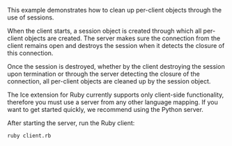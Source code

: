 This example demonstrates how to clean up per-client objects through
the use of sessions.

When the client starts, a session object is created through which all
per-client objects are created. The server makes sure the connection
from the client remains open and destroys the session when it detects
the closure of this connection.

Once the session is destroyed, whether by the client destroying the
session upon termination or through the server detecting the closure
of the connection, all per-client objects are cleaned up by the
session object.

The Ice extension for Ruby currently supports only client-side
functionality, therefore you must use a server from any other language
mapping. If you want to get started quickly, we recommend using the
Python server.

After starting the server, run the Ruby client:

```
ruby client.rb
```
